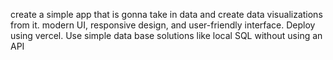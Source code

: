 create a simple app that is gonna take in data and create data visualizations from it.
modern UI, responsive design, and user-friendly interface. Deploy using vercel. Use simple data base solutions like local SQL without using an API